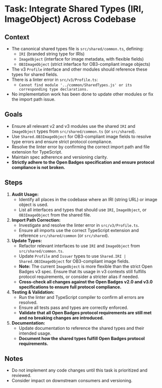 # Task: Integrate Shared Types (IRI, ImageObject) Across Codebase

## Context
- The canonical shared types file is `src/shared/common.ts`, defining:
  - `IRI` (branded string type for IRIs)
  - `ImageObject` (interface for image metadata, with flexible fields)
  - `OB3ImageObject` (strict interface for OB3-compliant image objects)
- The v3 `Profile` interface and other modules should reference these types for shared fields.
- There is a linter error in `src/v3/Profile.ts`:
  - `Cannot find module '../common/SharedTypes.js' or its corresponding type declarations.`
- No implementation work has been done to update other modules or fix the import path issue.

## Goals
- Ensure all relevant v2 and v3 modules use the shared `IRI` and `ImageObject` types from `src/shared/common.ts` (or `src/shared`).
- Use `Shared.OB3ImageObject` for OB3-compliant image fields to resolve type errors and ensure strict protocol compliance.
- Resolve the linter error by confirming the correct import path and file extension for TypeScript.
- Maintain spec adherence and versioning clarity.
- **Strictly adhere to the Open Badges specification and ensure protocol compliance is not broken.**

## Steps
1. **Audit Usage:**
   - Identify all places in the codebase where an IRI (string URL) or image object is used.
   - List all interfaces and types that should use `IRI`, `ImageObject`, or `OB3ImageObject` from the shared file.
2. **Import Path Correction:**
   - Investigate and resolve the linter error in `src/v3/Profile.ts`.
   - Ensure all imports use the correct TypeScript extension and reference `src/shared/common` (or `src/shared`).
3. **Update Types:**
   - Refactor relevant interfaces to use `IRI` and `ImageObject` from `src/shared/common.ts`.
   - Update `Profile` and `Issuer` types to use `Shared.IRI | Shared.OB3ImageObject` for OB3-compliant image fields.
   - **Note:** The current `ImageObject` is more flexible than the strict Open Badges v3 spec. Ensure that its usage in v3 contexts still fulfills protocol requirements, or consider a stricter alias if needed.
   - **Cross-check all changes against the Open Badges v2.0 and v3.0 specifications to ensure full protocol compliance.**
4. **Testing & Validation:**
   - Run the linter and TypeScript compiler to confirm all errors are resolved.
   - Ensure all tests pass and types are correctly enforced.
   - **Validate that all Open Badges protocol requirements are still met and no breaking changes are introduced.**
5. **Documentation:**
   - Update documentation to reference the shared types and their intended usage.
   - **Document how the shared types fulfill Open Badges protocol requirements.**

## Notes
- Do not implement any code changes until this task is prioritized and reviewed.
- Consider impact on downstream consumers and versioning. 